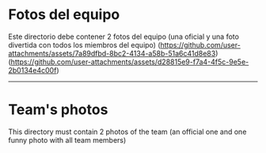 Fotos del equipo
====

Este directorio debe contener 2 fotos del equipo (una oficial y una foto divertida con todos los miembros del equipo)
(https://github.com/user-attachments/assets/7a89dfbd-8bc2-4134-a58b-51a6c41d8e83)
(https://github.com/user-attachments/assets/d28815e9-f7a4-4f5c-9e5e-2b0134e4c00f)

---

Team's photos
====

This directory must contain 2 photos of the team (an official one and one funny photo with all team members)

